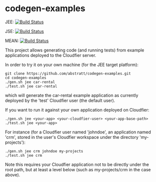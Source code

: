 codegen-examples
================


JEE: [![Build Status](https://textuml.ci.cloudbees.com/buildStatus/icon?job=codegen-examples-JEE)](https://textuml.ci.cloudbees.com/job/codegen-examples-JEE/)

JSE: [![Build Status](https://textuml.ci.cloudbees.com/buildStatus/icon?job=codegen-examples-JSE)](https://textuml.ci.cloudbees.com/job/codegen-examples-JSE/)

MEAN: [![Build Status](https://textuml.ci.cloudbees.com/buildStatus/icon?job=codegen-examples-MEAN)](https://textuml.ci.cloudbees.com/job/codegen-examples-MEAN/)


This project allows generating code (and running tests) from example applications deployed to the Cloudfier server.

In order to try it on your own machine (for the JEE target platform):

```
git clone https://github.com/abstratt/codegen-examples.git
cd codegen-examples
./gen.sh jee car-rental
./test.sh jee car-rental
```

which will generate the car-rental example application as currently deployed by the 'test' Cloudfier user (the default user).

If you want to run it against your own application deployed on Cloudfier:

    ./gen.sh jee <your-app> <your-cloudfier-user> <your-app-base-path>
    ./test.sh jee <your-app>
    
For instance (for a Cloudfier user named 'johndoe', an application named 'crm', stored in the user's Cloudfier workspace under the directory 'my-projects'):

    ./gen.sh jee crm johndoe my-projects
    ./test.sh jee crm

Note this requires your Cloudfier application not to be directly under the root path, but at least a level below (such as my-projects/crm in the case above).
